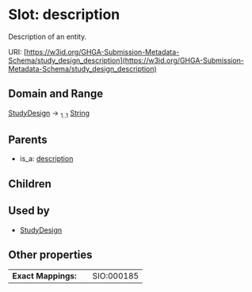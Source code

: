 
# Slot: description


Description of an entity.

URI: [https://w3id.org/GHGA-Submission-Metadata-Schema/study_design_description](https://w3id.org/GHGA-Submission-Metadata-Schema/study_design_description)


## Domain and Range

[StudyDesign](StudyDesign.md) &#8594;  <sub>1..1</sub> [String](types/String.md)

## Parents

 *  is_a: [description](description.md)

## Children


## Used by

 * [StudyDesign](StudyDesign.md)

## Other properties

|  |  |  |
| --- | --- | --- |
| **Exact Mappings:** | | SIO:000185 |

